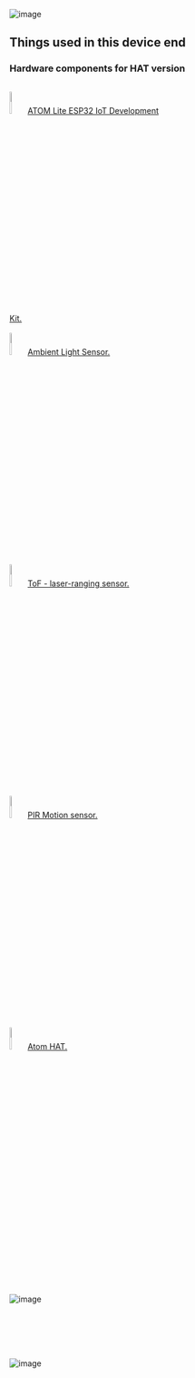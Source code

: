 



![image](https://github.com/romankiss/R-IoT/assets/30365471/ad6ad9c4-8458-4d10-9efb-5a60055403dd)



<h2>Things used in this device end</h2>

<h3>Hardware components for HAT version</h3>





<p style="display:inline-block;">
  <img  width="10%" src="https://github.com/romankiss/R-IoT/assets/30365471/40ae9537-c80b-49c5-803d-bfe5a858fb83">
  <a href="https://shop.m5stack.com/collections/m5-controllers/products/atom-lite-esp32-development-kit">ATOM Lite ESP32 IoT Development Kit.</a>
  <br/><br/>
  <img  width="10%" src="https://github.com/romankiss/R-IoT/assets/30365471/93c99219-88d7-4cfd-8390-e7bff8a774f0">
   <a href="https://shop.m5stack.com/collections/m5-sensor/products/m5stickc-hat-ambient-light-sensor">Ambient Light Sensor.</a>
  <br/><br/>
  <img width="10%" src="https://github.com/romankiss/R-IoT/assets/30365471/5d1ad426-e63f-46f9-b9c6-c478a710e6d3">
   <a href="https://shop.m5stack.com/collections/m5-sensor/products/m5stickc-tof-hatvl53l0x"> ToF - laser-ranging sensor.</a>
  <br/><br/>
   <img width="10%" src="https://github.com/romankiss/R-IoT/assets/30365471/23b17100-c5d3-4141-8979-a1740b9ddef5">
  <a href="https://shop.m5stack.com/collections/m5-sensor/products/m5stickccompatible-hat-pir-sensor">PIR Motion sensor.</a>
  <br/><br/>
   <img width="10%" src="https://github.com/romankiss/R-IoT/assets/30365471/d1e6fe78-4a29-4b5e-b431-03b0590ae394">
  <a href="https://shop.m5stack.com/products/atom-mate">Atom HAT.</a>
</p>






<br />
<br />
<br />
<br />



![image](https://github.com/romankiss/R-IoT/assets/30365471/0b4a6f75-5e66-49cd-948c-f4a8c6f6dcfd)

<br />
<br />
<br />
<br />

![image](https://github.com/romankiss/R-IoT/assets/30365471/16339872-d221-4c7d-890b-aeaec8fdc3e4)




